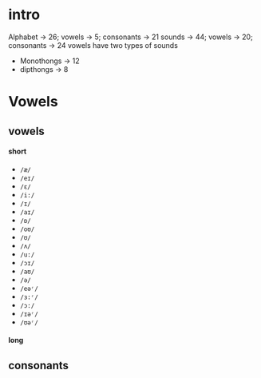 # intro
Alphabet -> 26; vowels -> 5; consonants -> 21
sounds -> 44; vowels -> 20; consonants -> 24
vowels have two types of sounds
- Monothongs -> 12
- dipthongs -> 8
# Vowels
## vowels
#### short

- `/æ/`
- `/eɪ/`
- `/ɛ/`
- `/i:/`
- `/ɪ/`
- `/aɪ/`
- `/ɒ/`
- `/oʊ/`
- `/ʊ/`
- `/ʌ/`
- `/u:/`
- `/ɔɪ/`
- `/aʊ/`
- `/ə/`
- `/eəʳ/`
- `/ɜ:ʳ/`
- `/ɔ:/`
- `/ɪəʳ/`
- `/ʊəʳ/`

#### long
## consonants

